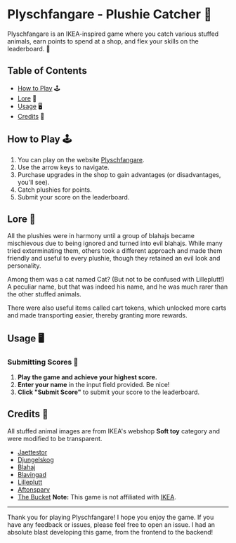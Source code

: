 # Plyschfangare - Plushie Catcher 🧸

Plyschfangare is an IKEA-inspired game where you catch various stuffed animals, earn points to spend at a shop, and flex your skills on the leaderboard. 💪

## Table of Contents

- [How to Play](#how-to-play) 🕹️
- [Lore](#lore) 📕
- [Usage](#usage) 🖥️
- [Credits](#credits) 🏢

## How to Play 🕹️

1. You can play on the website [Plyschfangare](https://placeholdernowebsiteyet.net).
2. Use the arrow keys to navigate.
3. Purchase upgrades in the shop to gain advantages (or disadvantages, you'll see).
4. Catch plushies for points.
5. Submit your score on the leaderboard.

## Lore 📕

All the plushies were in harmony until a group of blahajs became mischievous due to being ignored and turned into evil blahajs. While many tried exterminating them, others took a different approach and made them friendly and useful to every plushie, though they retained an evil look and personality. 

Among them was a cat named Cat? (But not to be confused with Lilleplutt!) A peculiar name, but that was indeed his name, and he was much rarer than the other stuffed animals.

There were also useful items called cart tokens, which unlocked more carts and made transporting easier, thereby granting more rewards.

## Usage 🖥️

### Submitting Scores 💯

1. **Play the game and achieve your highest score.**
2. **Enter your name** in the input field provided. Be nice!
3. **Click "Submit Score"** to submit your score to the leaderboard.

## Credits 🏢

All stuffed animal images are from IKEA's webshop **Soft toy** category and were modified to be transparent.
- [Jaettestor](https://www.ikea.com/us/en/p/jaettestor-soft-toy-elephant-gray-30373593/)
- [Djungelskog](https://www.ikea.com/us/en/p/djungelskog-soft-toy-brown-bear-00402832/)
- [Blahaj](https://www.ikea.com/us/en/p/blahaj-soft-toy-shark-90373590/)
- [Blavingad](https://www.ikea.com/us/en/p/blavingad-soft-toy-octopus-yellow-70532043/)
- [Lilleplutt](https://www.ikea.com/us/en/p/lilleplutt-soft-toy-cat-gray-white-60260453/)
- [Aftonsparv](https://www.ikea.com/us/en/p/aftonsparv-soft-toy-mini-alien-green-70562431/)
- [The Bucket](https://www.ikea.com/gb/en/p/frakta-carrier-bag-large-blue-17228340/)
**Note:** This game is not affiliated with [IKEA](https://www.ikea.com/).

---

Thank you for playing Plyschfangare! I hope you enjoy the game. If you have any feedback or issues, please feel free to open an issue. I had an absolute blast developing this game, from the frontend to the backend!
